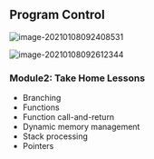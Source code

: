 ## Program Control

![image-20210108092408531](https://loyioblog.oss-cn-beijing.aliyuncs.com/LoyioBlog/202101088GDsVW.png)

![image-20210108092612344](https://loyioblog.oss-cn-beijing.aliyuncs.com/LoyioBlog/202101088rEAp3.png)



### Module2: Take Home Lessons

- Branching
- Functions
- Function call-and-return
- Dynamic memory management
- Stack processing
- Pointers